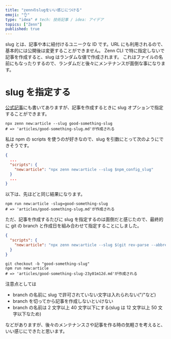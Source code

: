 ```yaml
---
title: "zennのslugをいい感じにつける"
emoji: "👌"
type: "idea" # tech: 技術記事 / idea: アイデア
topics: ["Zenn"]
published: true
---
```


slug とは、記事や本に紐付けるユニークな ID です。URL にも利用されるので、基本的には公開後は変更することができません。
Zenn CLI で特に指定しないで記事を作成すると、slug はランダムな値で作成されます。
これはファイルの名前にもなったりするので、ランダムだと後々にメンテナンスが面倒な事になります。

# slug を指定する

[公式記事](https://zenn.dev/zenn/articles/what-is-slug)にも書いてありますが、記事を作成するときに slug オプションで指定することができます。

```shell
npx zenn new:article --slug good-something-slug
# => 'articles/good-something-slug.md'が作成される
```

私は npm の scripts を使うのが好きなので、slug を引数にとって次のようにできそうです。

```json:package.json
{
  ...
  "scripts": {
    "new:article": "npx zenn new:article --slug $npm_config_slug"
  }
  ...
}

```

以下は、先ほどと同じ結果になります。

```shell
npm run new:article -slug=good-something-slug
# => 'articles/good-something-slug.md'が作成される
```

ただ、記事を作成するたびに slug を指定するのは面倒だと感じたので、最終的に git の branch と作成日を組み合わせて指定することにしました。

```json:package.json
{
  "scripts": {
    "new:article": "npx zenn new:article --slug $(git rev-parse --abbrev-ref HEAD)-$(date +%yy%mm%dd)"
  }
}
```

```shell
git checkout -b "good-something-slug"
npm run new:article
# => 'articles/good-something-slug-23y01m12d.md'が作成される
```

注意点としては

- branch の名前に slug で許可されていない文字は入れられない("/"など)
- branch を切ってから記事を作成しないといけない
- branch の名前は 2 文字以上 40 文字以下にする(slug は 12 文字以上 50 文字以下なため)

などがありますが、後々のメンテナンスさや記事を作る時の気軽さを考えると、いい感じにできたと思います。

